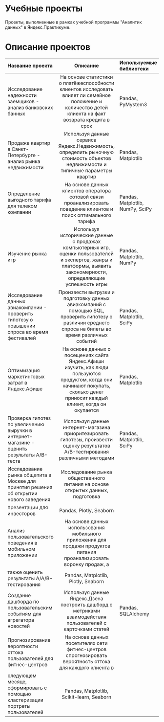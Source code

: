# Учебные проекты
Проекты, выполненные в рамках учебной программы "Аналитик данных" в Яндекс.Практикуме.

# Описание проектов

| Название проекта | Описание | Используемые библиотеки |
| :-------------------- | :---------------------: |:---------------------------|
| Исследование надежности заемщиков - анализ банковских банных | На основе статистики о платёжеспособности клиентов исследовать влияет ли семейное положение и количество детей клиента на факт возврата кредита в срок | Pandas, PyMystem3 |
| Продажа квартир в Санкт-Петербурге - анализ рынка недвижимости | Используя данные сервиса Яндекс.Недвижимость, определить рыночную стоимость объектов недвижимости и типичные параметры квартир | Pandas, Matplotlib |
| Определение выгодного тарифа для телеком компании | На основе данных клиентов оператора сотовой связи проанализировать поведение клиентов и поиск оптимального тарифа | Pandas, Matplotlib, NumPy, SciPy |
| Изучение рынка игр | Используя исторические данные о продажах компьютерных игр, оценки пользователей и экспертов, жанры и платформы, выявить закономерности, определяющие успешность игры | Pandas, Matplotlib, NumPy |
| Исследование данных авиакомпании - проверить гипотезу о повышении спроса во время фестивалей | Произвести выгрузки и подготовку данных авиакомпаний с помощью SQL, проверить гипотезу о различии среднего спроса на билеты во время различных событий | Pandas, Matplotlib, SciPy |
| Оптимизация маркетинговых затрат в Яндекс.Афише | На основе данных о посещениях сайта Яндекс.Афиши изучить, как люди пользуются продуктом, когда они начинают покупать, сколько денег приносит каждый клиент, когда он окупается | Pandas, Matplotlib |
| Проверка гипотез по увеличению выручки в интернет-магазине - оценить результаты А/В-теста | Используя данные интернет-магазина приоритезировать гипотезы, произвести оценку результатов A/B-тестирования различными методами | Pandas, Matplotlib, SciPy |
| Исследование рынка общепита в Москве для принятия решения об открытии нового заведения | Исследование рынка общественного питания на основе открытых данных, подготовка
презентации для инвесторов | Pandas, Plotly, Seaborn |
| Анализ пользовательского поведения в мобильном приложении | На основе данных использования мобильного приложения для продажи продуктов питания проанализировать воронку продаж, а
также оценить результаты A/A/B-тестирования | Pandas, Matplotlib, Plotly, Seaborn |
| Создание дашборда по пользовательским событиям для агрегатора новостей | Используя данные Яндекс.Дзена построить дашборд с метриками взаимодействия пользователей с карточками статей | Pandas, SQLAlchemy |
| Прогнозирование вероятности оттока пользователей для фитнес-центров | На основе данных посетителях сети фитнес-центров спрогнозировать вероятность оттока для каждого клиента в
следующем месяце, сформировать с помощью кластеризации портреты пользователей | Pandas, Matplotlib, Scikit-learn, Seaborn |
